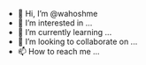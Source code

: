 - 👋 Hi, I’m @wahoshme
- 👀 I’m interested in ...
- 🌱 I’m currently learning ...
- 💞️ I’m looking to collaborate on ...
- 📫 How to reach me ...

<!---
wahoshme/wahoshme is a ✨ special ✨ repository because its `README.md` (this file) appears on your GitHub profile.
You can click the Preview link to take a look at your changes.
--->
